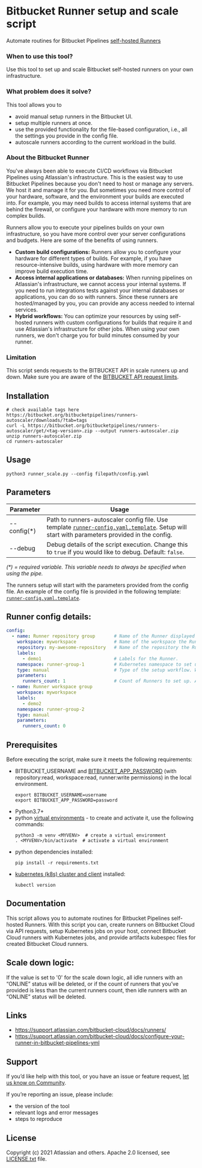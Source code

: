 # Bitbucket Runner setup and scale script

Automate routines for Bitbucket Pipelines [self-hosted Runners][runner]


### When to use this tool?
Use this tool to set up and scale Bitbucket self-hosted runners on your own infrastructure.

### What problem does it solve?
This tool allows you to

- avoid manual setup runners in the Bitbucket UI.
- setup multiple runners at once.
- use the provided functionality for the file-based configuration, i.e., all the settings you provide in the config file.
- autoscale runners according to the current workload in the build.

### About the Bitbucket Runner
You've always been able to execute CI/CD workflows via Bitbucket Pipelines using Atlassian's infrastructure. This is the easiest way to use Bitbucket Pipelines because you don't need to host or manage any servers. We host it and manage it for you. But sometimes you need more control of your hardware, software, and the environment your builds are executed into. For example, you may need builds to access internal systems that are behind the firewall, or configure your hardware with more memory to run complex builds.

Runners allow you to execute your pipelines builds on your own infrastructure, so you have more control over your server configurations and budgets.
Here are some of the benefits of using runners.

- **Custom build configurations:** Runners allow you to configure your hardware for different types of builds. For example, if you have resource-intensive builds, using hardware with more memory can improve build execution time.
- **Access internal applications or databases:** When running pipelines on Atlassian's infrastructure, we cannot access your internal systems. If you need to run integrations tests against your internal databases or applications, you can do so with runners. Since these runners are hosted/managed by you, you can provide any access needed to internal services.
- **Hybrid workflows:** You can optimize your resources by using self-hosted runners with custom configurations for builds that require it and use Atlassian's infrastructure for other jobs. When using your own runners, we don't charge you for build minutes consumed by your runner.


### Limitation

This script sends requests to the BITBUCKET API in scale runners up and down.
Make sure you are aware of the [BITBUCKET API request limits][BITBUCKET API request limits].


## Installation

```
# check available tags here https://bitbucket.org/bitbucketpipelines/runners-autoscaler/downloads/?tab=tags
curl -L https://bitbucket.org/bitbucketpipelines/runners-autoscaler/get/<tag-version>.zip --output runners-autoscaler.zip
unzip runners-autoscaler.zip
cd runners-autoscaler
```


## Usage

```
python3 runner_scale.py --config filepath/config.yaml
```


## Parameters
| Parameter             | Usage                                             |
| --------------------- | --------------------------------------------------|
| --config(*)           |  Path to runners-autoscaler config file. Use template [`runner-config.yaml.template`](./runner-config.yaml.template). Setup will start with parameters provided in the config. |
| --debug               |  Debug details of the script execution. Change this to `true` if you would like to debug. Default: `false`. |
_(*) = required variable. This variable needs to always be specified when using the pipe._

The runners setup will start with the parameters provided from the config file.
An example of the config file is provided in the following template: [`runner-config.yaml.template`](./runner-config.yaml.template).


## Runner config details:

```yaml
config:
  - name: Runner repository group       # Name of the Runner displayed in the Bitbucket Runner UI.
    workspace: myworkspace              # Name of the workspace the Runner is added to. 
    repository: my-awesome-repository   # Name of the repository the Runner is added to. Optional: Provide the repository name if you want the Runner to be added at the repository level.
    labels:
      - demo1                           # Labels for the Runner.
    namespace: runner-group-1           # Kubernetes namespace to set up the Runner on. The default namespace that is provided in the constants.py file will be used, if you do not create or add a different namespace.
    type: manual                        # Type of the setup workflow. Will be extended with a new types soon.
    parameters:
      runners_count: 1                  # Count of Runners to set up. Automatically scale up or scale down runners according to Bitbucket runners with status "ONLINE". If value `0` all idle runners with status "ONLINE" will be deleted. Default: 1.
  - name: Runner workspace group
    workspace: myworkspace
    labels:
      - demo2
    namespace: runner-group-2
    type: manual
    parameters:
      runners_count: 0
```


## Prerequisites

Before executing the script, make sure it meets the following requirements:

- BITBUCKET_USERNAME and [BITBUCKET_APP_PASSWORD][BITBUCKET_APP_PASSWORD] (with repository:read, workspace:read, runner:write permissions) in the local environment.
     ```
     export BITBUCKET_USERNAME=username
     export BITBUCKET_APP_PASSWORD=password
     ```
- Python3.7+
- python [virtual environments][venv] - to create and activate it, use the following commands: 
    ```
    python3 -m venv <MYVENV>  # create a virtual environment
    . <MYVENV>/bin/activate  # activate a virtual environment
    ```
- python dependencies installed:
  ```
  pip install -r requirements.txt
  ```
- [kubernetes (k8s) cluster and client][k8s install] installed:
  ```
  kubectl version
  ```


## Documentation

This script allows you to automate routines for Bitbucket Pipelines self-hosted Runners.
With this script you can, create runners on Bitbucket Cloud via API requests, setup Kubernetes jobs on your host, connect Bitbucket Cloud runners with Kubernetes jobs, and provide artifacts kubespec files for created Bitbucket Cloud runners.

## Scale down logic:

If the value is set to '0' for the scale down logic, all idle runners with an “ONLINE” status will be deleted, or if the count of runners that you’ve provided is less than the current runners count, then idle runners with an “ONLINE” status will be deleted.


## Links

- https://support.atlassian.com/bitbucket-cloud/docs/runners/
- https://support.atlassian.com/bitbucket-cloud/docs/configure-your-runner-in-bitbucket-pipelines-yml


## Support
If you’d like help with this tool, or you have an issue or feature request, [let us know on Community][community].

If you’re reporting an issue, please include:

- the version of the tool
- relevant logs and error messages
- steps to reproduce


## License
Copyright (c) 2021 Atlassian and others.
Apache 2.0 licensed, see [LICENSE.txt](LICENSE.txt) file.


[community]: https://community.atlassian.com/t5/forums/postpage/board-id/bitbucket-questions?add-tags=pipelines,pipes,runner,autoscaler
[runner]: https://support.atlassian.com/bitbucket-cloud/docs/runners/
[runner-config]: https://support.atlassian.com/bitbucket-cloud/docs/configure-your-runner-in-bitbucket-pipelines-yml
[BITBUCKET_APP_PASSWORD]: https://support.atlassian.com/bitbucket-cloud/docs/app-passwords
[BITBUCKET API request limits]: https://support.atlassian.com/bitbucket-cloud/docs/api-request-limits/
[venv]: https://docs.python.org/3/library/venv.html
[k8s install]: https://kubernetes.io/docs/tasks/tools/
